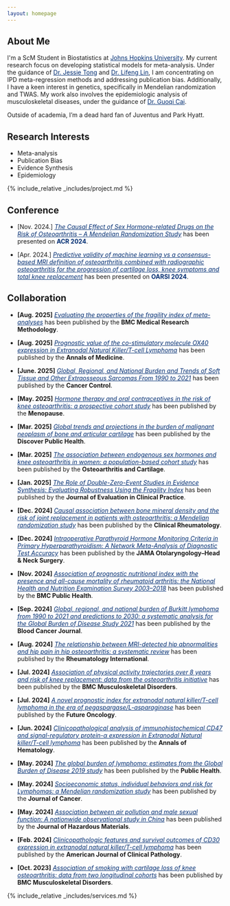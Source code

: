 ```yaml
---
layout: homepage
---
```


## About Me

I'm a ScM Student in Biostatistics at <a href="https://www.jhu.edu" style="color:#002D72">Johns Hopkins University</a>. My current research focus on developing statistical models for meta-analysis. Under the guidance of <a href="https://publichealth.jhu.edu/faculty/4789/jiayi-jessie-tong" style="color:#002D72">Dr. Jessie Tong</a> and <a href="https://publichealth.arizona.edu/directory/lifeng-lin" style="color:#002D72">Dr. Lifeng Lin</a>, I am concentrating on IPD meta-regression methods and addressing publication bias. Additionally, I have a keen interest in genetics, specifically in Mendelian randomization and TWAS. My work also involves the epidemiologic analysis of musculoskeletal diseases, under the guidance of <a href="https://ggws.ahmu.edu.cn/2021/0922/c940a108940/page.htm" style="color:#002D72">Dr. Guoqi Cai</a>.

Outside of academia, I’m a dead hard fan of Juventus and Park Hyatt. 

## Research Interests
- Meta-analysis
- Publication Bias
- Evidence Synthesis
- Epidemiology




{% include_relative _includes/project.md %}
## Conference
- [Nov. 2024.] <a href="https://acrabstracts.org/abstract/the-causal-effect-of-sex-hormone-related-drugs-on-the-risk-of-osteoarthritis-a-mendelian-randomization-study/" target="_blank" style="color:#002D72">*The Causal Effect of Sex Hormone-related Drugs on the Risk of Osteoarthritis – A Mendelian Randomization Study*</a> has been presented on **<span style="color:#002D72">ACR 2024</span>**.

- [Apr. 2024.] <a href="https://www.oarsijournal.com/article/S1063-4584(24)00544-2/abstract" target="_blank" style="color:#002D72">*Predictive validity of machine learning vs a consensus-based MRI definition of osteoarthritis combined with radiographic osteoarthritis for the progression of cartilage loss, knee symptoms and total knee replacement*</a> has been presented on **<span style="color:#002D72">OARSI 2024</span>**.
  


## Collaboration
- **[Aug. 2025]** <a href="https://journals.sagepub.com/doi/10.1177/10732748251355841#tab-contributors" target="_blank" style="color:#002D72">*Evaluating the properties of the fragility index of meta-analyses*</a> has been published by the **BMC Medical Research Methodology**.

- **[Aug. 2025]** <a href="https://www.tandfonline.com/doi/full/10.1080/07853890.2025.2550583#abstract" target="_blank" style="color:#002D72">*Prognostic value of the co-stimulatory molecule OX40 expression in Extranodal Natural Killer/T-cell Lymphoma*</a> has been published by the **Annals of Medicine**.

- **[June. 2025]** <a href="https://journals.sagepub.com/doi/10.1177/10732748251355841#tab-contributors" target="_blank" style="color:#002D72">*Global, Regional, and National Burden and Trends of Soft Tissue and Other Extraosseous Sarcomas From 1990 to 2021*</a> has been published by the **Cancer Control**.

- **[May. 2025]** <a href="https://journals.lww.com/menopausejournal/abstract/9900/hormone_therapy_and_oral_contraceptives_in_the.458.aspx" target="_blank" style="color:#002D72">*Hormone therapy and oral contraceptives in the risk of knee osteoarthritis: a prospective cohort study*</a> has been published by the **Menopause**.

- **[Mar. 2025]** <a href="https://link.springer.com/article/10.1186/s12982-025-00491-z#citeas" target="_blank" style="color:#002D72">*Global trends and projections in the burden of malignant neoplasm of bone and articular cartilage*</a> has been published by the **Discover Public Health**.

- **[Mar. 2025]** <a href="https://www.oarsijournal.com/article/S1063-4584(25)00825-8/abstract" target="_blank" style="color:#002D72">*The association between endogenous sex hormones and knee osteoarthritis in women: a population-based cohort study*</a> has been published by the **Osteoarthritis and Cartilage**.

- **[Jan. 2025]** <a href="https://onlinelibrary.wiley.com/doi/abs/10.1111/jep.14301" target="_blank" style="color:#002D72">*The Role of Double-Zero-Event Studies in Evidence Synthesis: Evaluating Robustness Using the Fragility Index*</a> has been published by the **Journal of Evaluation in Clinical Practice**.

- **[Dec. 2024]** <a href="https://link.springer.com/article/10.1007/s10067-024-07289-5" target="_blank" style="color:#002D72">*Causal association between bone mineral density and the risk of joint replacement in patients with osteoarthritis: a Mendelian randomization study*</a> has been published by the **Clinical Rheumatology**.

- **[Dec. 2024]** <a href="https://jamanetwork.com/journals/jamaotolaryngology/article-abstract/2827787" target="_blank" style="color:#002D72">*Intraoperative Parathyroid Hormone Monitoring Criteria in Primary Hyperparathyroidism: A Network Meta-Analysis of Diagnostic Test Accuracy*</a> has been published by the **JAMA Otolaryngology–Head & Neck Surgery**.
  
- **[Nov. 2024]** <a href="https://bmcpublichealth.biomedcentral.com/articles/10.1186/s12889-024-20795-0" target="_blank" style="color:#002D72">*Association of prognostic nutritional index with the presence and all-cause mortality of rheumatoid arthritis: the National Health and Nutrition Examination Survey 2003–2018*</a> has been published by the **BMC Public Health**.

- **[Sep. 2024]** <a href="https://www.nature.com/articles/s41408-024-01138-z" target="_blank" style="color:#002D72">*Global, regional, and national burden of Burkitt lymphoma from 1990 to 2021 and predictions to 2030: a systematic analysis for the Global Burden of Disease Study 2021*</a> has been published by the **Blood Cancer Journal**.

- **[Aug. 2024]** <a href="https://link.springer.com/article/10.1007/s00296-024-05678-2" target="_blank" style="color:#002D72">*The relationship between MRI-detected hip abnormalities and hip pain in hip osteoarthritis: a systematic review*</a> has been published by the **Rheumatology International**.

- **[Jul. 2024]** <a href="https://link.springer.com/article/10.1186/s12891-024-07710-9" target="_blank" style="color:#002D72">*Association of physical activity trajectories over 8 years and risk of knee replacement: data from the osteoarthritis initiative*</a> has been published by the **BMC Musculoskeletal Disorders**.

- **[Jul. 2024]** <a href="https://www.tandfonline.com/doi/abs/10.1080/14796694.2024.2376512" target="_blank" style="color:#002D72">*A novel prognostic index for extranodal natural killer/T-cell lymphoma in the era of pegaspargase/L-asparaginase*</a> has been published by the **Future Oncology**.

- **[Jun. 2024]** <a href="https://link.springer.com/article/10.1007/s00277-024-05852-3" target="_blank" style="color:#002D72">*Clinicopathological analysis of immunohistochemical CD47 and signal-regulatory protein-α expression in Extranodal Natural killer/T-cell lymphoma*</a> has been published by the **Annals of Hematology**.

- **[May. 2024]** <a href="https://www.sciencedirect.com/science/article/abs/pii/S0033350623004535" target="_blank" style="color:#002D72">*The global burden of lymphoma: estimates from the Global Burden of Disease 2019 study*</a> has been published by the **Public Health**.

- **[May. 2024]** <a href="https://www.jcancer.org/v15p3760.htm" target="_blank" style="color:#002D72">*Socioeconomic status, individual behaviors and risk for Lymphomas: a Mendelian randomization study*</a> has been published by the **Journal of Cancer**.

- **[May. 2024]** <a href="https://www.sciencedirect.com/science/article/abs/pii/S0304389424005892" target="_blank" style="color:#002D72">*Association between air pollution and male sexual function: A nationwide observational study in China*</a> has been published by the **Journal of Hazardous Materials**.

- **[Feb. 2024]** <a href="https://academic.oup.com/ajcp/advance-article-abstract/doi/10.1093/ajcp/aqae012/7612824" target="_blank" style="color:#002D72">*Clinicopathologic features and survival outcomes of CD30 expression in extranodal natural killer/T-cell lymphoma*</a> has been published by the **American Journal of Clinical Pathology**.

- **[Oct. 2023]** <a href="https://www.sciencedirect.com/science/article/pii/S089990072200346X" target="_blank" style="color:#002D72">*Association of smoking with cartilage loss of knee osteoarthritis: data from two longitudinal cohorts*</a> has been published by **BMC Musculoskeletal Disorders**. 



{% include_relative _includes/services.md %}
